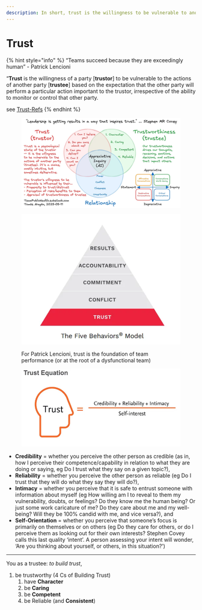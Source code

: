 ```yaml
---
description: In short, trust is the willingness to be vulnerable to another party.
---
```


# Trust

{% hint style="info" %}
“Teams succeed because they are exceedingly human” - Patrick Lencioni

“**Trust** is the willingness of a party \[**trustor**] to be vulnerable to the actions of another party \[**trustee**] based on the expectation that the other party will perform a particular action important to the trustor, irrespective of the ability to monitor or control that other party.

see [Trust-Refs](../external-resources/trust-refs.md)
{% endhint %}

<figure><img src="../../.gitbook/assets/image (1) (1) (1).png" alt=""><figcaption></figcaption></figure>

<figure><img src="../../.gitbook/assets/image (3).png" alt=""><figcaption><p>For Patrick Lencioni, trust is the foundation of team performance (or at the root of a dysfunctional team)</p></figcaption></figure>

<figure><img src="../../.gitbook/assets/image (4).png" alt=""><figcaption></figcaption></figure>

* **Credibility** = whether you perceive the other person as credible (as in, how I perceive their competence/capability in relation to what they are doing or saying, eg Do I trust what they say on a given topic?), &#x20;
* **Reliability** = whether you perceive the other person as reliable (eg Do I trust that they will do what they say they will do?),
* **Intimacy** = whether you perceive that it is safe to entrust someone with information about myself (eg How willing am I to reveal to them my vulnerability, doubts, or feelings? Do they know me the human being? Or just some work caricature of me? Do they care about me and my well-being? Will they be 100% candid with me, and vice versa?), and
* **Self-Orientation** = whether you perceive that someone’s focus is primarily on themselves or on others (eg Do they care for others, or do I perceive them as looking out for their own interests? Stephen Covey calls this last quality ‘intent’. A person assessing your intent will wonder, ‘Are you thinking about yourself, or others, in this situation?’)

***

You as a trustee: _to build trust_,

1. be trustworthy (4 Cs of Building Trust)
   1. have **Character**
   2. be **Caring**
   3. be **Competent**
   4. be Reliable (and **Consistent**)
